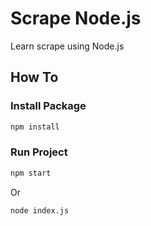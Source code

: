 # Scrape Node.js

Learn scrape using Node.js

## How To

### Install Package

```bash
npm install
```

### Run Project

```bash
npm start
```

Or

```bash
node index.js
```
